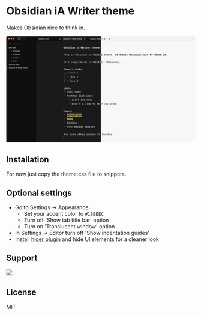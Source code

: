 # Obsidian iA Writer theme

Makes Obsidian nice to think in.

<img src="big_ass_screenshot.png" width="900" />

## Installation

For now just copy the theme.css file to snippets.


## Optional settings
- Go to Settings → Appearance
	- Set your accent color to `#18BEEC`
	- Turn off 'Show tab title bar' option
	- Turn on 'Translucent window' option
- In Settings → Editor turn off 'Show indentation guides'
- Install [hider plugin]([](https://github.com/kepano/obsidian-hider)) and hide UI elements for a cleaner look


## Support
<a href="https://www.buymeacoffee.com/mrowa44"><img src="https://img.buymeacoffee.com/button-api/?text=Buy me a coffee lol&emoji=&slug=mrowa44&button_colour=5F7FFF&font_colour=ffffff&font_family=Poppins&outline_colour=000000&coffee_colour=FFDD00" /></a>

## License
MIT
